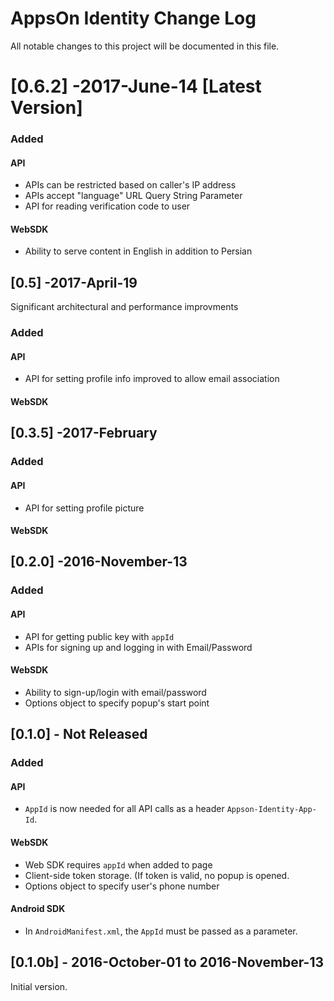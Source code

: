 # AppsOn Identity Change Log
All notable changes to this project will be documented in this file.


# [0.6.2] -2017-June-14 [**Latest Version**]
### Added

#### API
 - APIs can be restricted based on caller's IP address
 - APIs accept "language" URL Query String Parameter
 - API for reading verification code to user
 
 
#### WebSDK
 - Ability to serve content in English in addition to Persian


## [0.5] -2017-April-19 
Significant architectural and performance improvments
### Added


#### API
 - API for setting profile info improved to allow email association

 
#### WebSDK


## [0.3.5] -2017-February 
### Added

#### API
- API for setting profile picture

 
#### WebSDK



## [0.2.0] -2016-November-13 
### Added

#### API
 - API for getting public key with `appId`
 - APIs for signing up and logging in with Email/Password
 
#### WebSDK
 - Ability to sign-up/login with email/password
 - Options object to specify popup's start point


## [0.1.0] - Not Released
### Added
#### API
 - `AppId` is now needed for all API calls as a header `Appson-Identity-App-Id`. 


#### WebSDK
 - Web SDK requires `appId` when added to page
 - Client-side token storage. (If token is valid, no popup is opened.
 - Options object to specify user's phone number


#### Android SDK

 - In `AndroidManifest.xml`, the `AppId` must be passed as a parameter.

 

## [0.1.0b] - 2016-October-01 to 2016-November-13
Initial version. 
